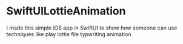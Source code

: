 # SwiftUILottieAnimation
I made this simple iOS app in SwiftUI to show how someone can use techniques like play lottie file typwriting animation
